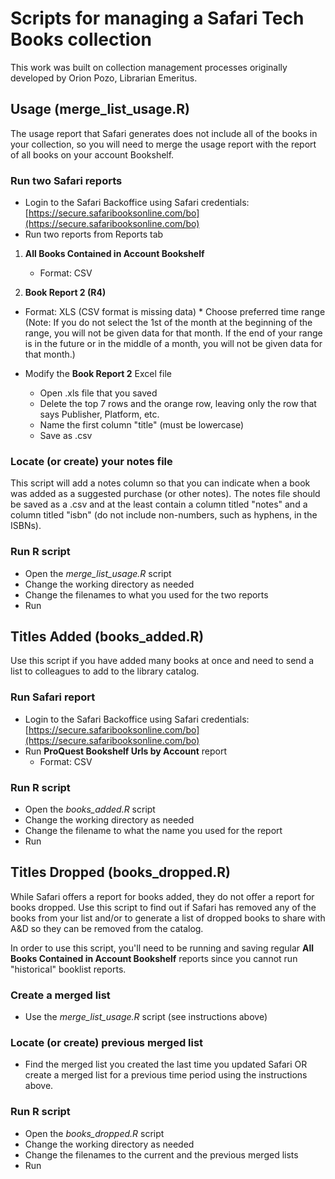 # Scripts for managing a Safari Tech Books collection
This work was built on collection management processes originally developed by Orion Pozo, Librarian Emeritus.

## Usage (merge_list_usage.R)
The usage report that Safari generates does not include all of the books in your collection, so you will need to merge the usage report with the report of all books on your account Bookshelf.
### Run two Safari reports
* Login to the Safari Backoffice using Safari credentials: [https://secure.safaribooksonline.com/bo](https://secure.safaribooksonline.com/bo)
* Run two reports from Reports tab

 1. **All Books Contained in Account Bookshelf**
    * Format: CSV

 2. **Book Report 2 (R4)**
   * Format: XLS (CSV format is missing data)
    * Choose preferred time range (Note: If you do not select the 1st of the month at the beginning of the range, you will not be given data for that month. If the end of your range is in the future or in the middle of a month, you will not be given data for that month.)

* Modify the **Book Report 2** Excel file
  * Open .xls file that you saved
  * Delete the top 7 rows and the orange row, leaving only the row that says Publisher, Platform, etc.
  * Name the first column "title" (must be lowercase)
  * Save as .csv

### Locate (or create) your notes file
This script will add a notes column so that you can indicate when a book was added as a suggested purchase (or other notes). The notes file should be saved as a .csv and at the least contain a column titled "notes" and a column titled "isbn" (do not include non-numbers, such as hyphens, in the ISBNs).


### Run R script
* Open the *merge_list_usage.R* script
* Change the working directory as needed
* Change the filenames to what you used for the two reports
* Run

## Titles Added (books_added.R)
Use this script if you have added many books at once and need to send a list to colleagues to add to the library catalog.
### Run Safari report
* Login to the Safari Backoffice using Safari credentials: [https://secure.safaribooksonline.com/bo](https://secure.safaribooksonline.com/bo)
* Run **ProQuest Bookshelf Urls by Account** report
  * Format: CSV

### Run R script
* Open the *books_added.R* script
* Change the working directory as needed
* Change the filename to what the name you used for the report
* Run


## Titles Dropped (books_dropped.R)
While Safari offers a report for books added, they do not offer a report for books dropped. Use this script to find out if Safari has removed any of the books from your list and/or to generate a list of dropped books to share with A&D so they can be removed from the catalog.

In order to use this script, you'll need to be running and saving regular **All Books Contained in Account Bookshelf** reports since you cannot run "historical" booklist reports.
### Create a merged list
* Use the *merge_list_usage.R* script (see instructions above)

### Locate (or create) previous merged list
* Find the merged list you created the last time you updated Safari OR create a merged list for a previous time period using the instructions above.

### Run R script
* Open the *books_dropped.R* script
* Change the working directory as needed
* Change the filenames to the current and the previous merged lists
* Run
